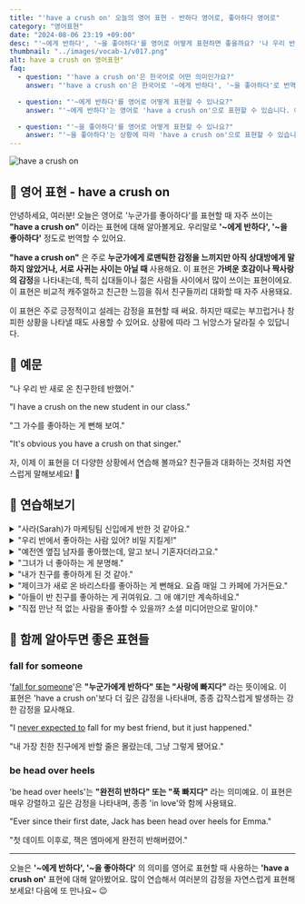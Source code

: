 ```yaml
---
title: "'have a crush on' 오늘의 영어 표현 - 반하다 영어로, 좋아하다 영어로"
category: "영어표현"
date: "2024-08-06 23:19 +09:00"
desc: "'~에게 반하다', '~을 좋아하다'를 영어로 어떻게 표현하면 좋을까요? '나 우리 반 새로 온 친구한테 반했어', '그 가수를 좋아하는 게 뻔해 보여' 등을 영어로 표현하는 법을 배워봅시다. 다양한 예문을 통해서 연습하고 본인의 표현으로 만들어 보세요."
thumbnail: "../images/vocab-1/v017.png"
alt: have a crush on 영어표현"
faq:
  - question: "'have a crush on'은 한국어로 어떤 의미인가요?"
    answer: "'have a crush on'은 한국어로 '~에게 반하다', '~을 좋아하다'로 번역될 수 있습니다. 주로 누군가에게 로맨틱한 감정을 느끼지만 아직 상대방에게 말하지 않았거나, 서로 사귀는 사이는 아닐 때 사용합니다."

  - question: "'~에게 반하다'를 영어로 어떻게 표현할 수 있나요?"
    answer: "'~에게 반하다'는 영어로 'have a crush on'으로 표현할 수 있습니다. 예를 들어, '나 우리 반 새로 온 친구한테 반했어'는 'I have a crush on the new student in our class'로 말할 수 있습니다."

  - question: "'~을 좋아하다'를 영어로 어떻게 표현할 수 있나요?"
    answer: "'~을 좋아하다'는 상황에 따라 'have a crush on'으로 표현할 수 있습니다. 예를 들어, '그 가수를 좋아하는 게 뻔해 보여'는 'It's obvious you have a crush on that singer'로 말할 수 있습니다."
---
```


![have a crush on](../images/vocab-1/v017-1.png)

## 🌟 영어 표현 - have a crush on

안녕하세요, 여러분! 오늘은 영어로 '누군가를 좋아하다'를 표현할 때 자주 쓰이는 **"have a crush on"** 이라는 표현에 대해 알아볼게요. 우리말로 **'~에게 반하다', '~을 좋아하다'** 정도로 번역할 수 있어요.

**"have a crush on"** 은 주로 **누군가에게 로맨틱한 감정을 느끼지만 아직 상대방에게 말하지 않았거나, 서로 사귀는 사이는 아닐 때** 사용해요. 이 표현은 **가벼운 호감이나 짝사랑의 감정**을 나타내는데, 특히 십대들이나 젊은 사람들 사이에서 많이 쓰이는 표현이에요. 이 표현은 비교적 캐주얼하고 친근한 느낌을 줘서 친구들끼리 대화할 때 자주 사용돼요.

이 표현은 주로 긍정적이고 설레는 감정을 표현할 때 써요. 하지만 때로는 부끄럽거나 창피한 상황을 나타낼 때도 사용할 수 있어요. 상황에 따라 그 뉘앙스가 달라질 수 있답니다.

<script async src="https://pagead2.googlesyndication.com/pagead/js/adsbygoogle.js?client=ca-pub-1465612013356152"
     crossorigin="anonymous"></script>
<!-- engple-horizontal-ad -->

<ins class="adsbygoogle"
     style="display:block"
     data-ad-client="ca-pub-1465612013356152"
     data-ad-slot="2106896038"
     data-ad-format="auto"
     data-full-width-responsive="true"></ins>

<script>
     (adsbygoogle = window.adsbygoogle || []).push({});
</script>

## 📖 예문

"나 우리 반 새로 온 친구한테 반했어."

"I have a crush on the new student in our class."

"그 가수를 좋아하는 게 뻔해 보여."

"It's obvious you have a crush on that singer."

자, 이제 이 표현을 더 다양한 상황에서 연습해 볼까요? 친구들과 대화하는 것처럼 자연스럽게 말해보세요! 🚀

## 💬 연습해보기

<details>
<summary>"사라(Sarah)가 마케팅팀 신입에게 반한 것 같아요."</summary>
<span>"I think Sarah has a crush on the new guy in marketing."</span>
</details>

<details>
<summary>"우리 반에서 좋아하는 사람 있어? 비밀 지킬게!"</summary>
<span>"Do you have a crush on anyone in our class? I promise I won't tell!"</span>
</details>

<details>
<summary>"예전엔 옆집 남자를 좋아했는데, 알고 보니 기혼자더라고요."</summary>
<span>"I <a href="/blog/in-english/143.used-to/">used to</a> have a crush on my neighbor, but then I found out he's married."</span>
</details>

<details>
<summary>"그녀가 너 좋아하는 게 분명해."</summary>
<span>"She definitely has a crush on you. "</span>
</details>

<details>
<summary>"내가 친구를 좋아하게 된 것 같아."</summary>
<span>"I think I might have a crush on my best friend."</span>
</details>

<details>
<summary>"제이크가 새로 온 바리스타를 좋아하는 게 뻔해요. 요즘 매일 그 카페에 가거든요."</summary>
<span>"It's pretty obvious that Jake has a crush on the new barista. He goes to that coffee shop every day now."</span>
</details>

<details>
<summary>"아들이 반 친구를 좋아하는 게 귀여워요. 그 애 얘기만 계속하네요."</summary>
<span>"It's cute how my son has a crush on his classmate. He keeps talking about her all the time."</span>
</details>

<details>
<summary>"직접 만난 적 없는 사람을 좋아할 수 있을까? 소셜 미디어만으로 말이야."</summary>
<span>"I wonder if it's possible to have a crush on someone you've never met <a href="/blog/in-english/070.in-person/">in person</a>. Like, just from social media?"</span>
</details>

## 🤝 함께 알아두면 좋은 표현들

### fall for someone

'[fall for someone](/blog/in-english/148.fall-for/)'은 **"누군가에게 반하다" 또는 "사랑에 빠지다"** 라는 뜻이에요. 이 표현은 'have a crush on'보다 더 깊은 감정을 나타내며, 종종 갑작스럽게 발생하는 강한 감정을 묘사해요.

"I [never expected to](/blog/in-english/018.didn't-expect-to-do/) fall for my best friend, but it just happened."

"내 가장 친한 친구에게 반할 줄은 몰랐는데, 그냥 그렇게 됐어요."

### be head over heels

'be head over heels'는 **"완전히 반하다" 또는 "푹 빠지다"** 라는 의미예요. 이 표현은 매우 강렬하고 깊은 감정을 나타내며, 종종 'in love'와 함께 사용돼요.

"Ever since their first date, Jack has been head over heels for Emma."

"첫 데이트 이후로, 잭은 엠마에게 완전히 반해버렸어."

---

오늘은 **'~에게 반하다', '~을 좋아하다'** 의 의미를 영어로 표현할 때 사용하는 **'have a crush on'** 표현에 대해 알아봤어요. 많이 연습해서 여러분의 감정을 자연스럽게 표현해 보세요! 다음에 또 만나요~ 😉
